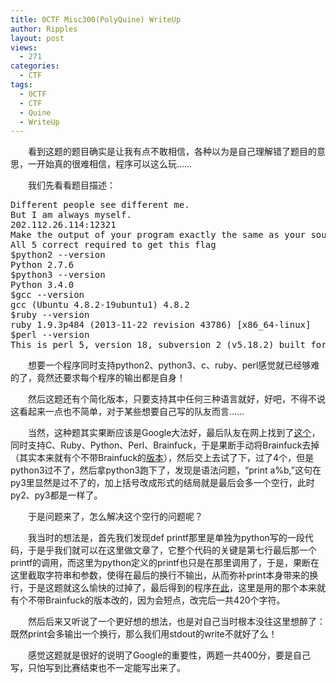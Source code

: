 ```yaml
---
title: 0CTF Misc300(PolyQuine) WriteUp
author: Ripples
layout: post
views:
  - 271
categories:
  - CTF
tags:
  - 0CTF
  - CTF
  - Quine
  - WriteUp
---
```

<p style="text-indent: 2em;">
  看到这题的题目确实是让我有点不敢相信，各种以为是自己理解错了题目的意思，一开始真的很难相信，程序可以这么玩……
</p>

<p style="text-indent: 2em;">
  <span style="text-indent: 2em;">我们先看看题目描述：</span>
</p>

<!--more-->

<pre class="brush:plain;toolbar:false">Different&nbsp;people&nbsp;see&nbsp;different&nbsp;me.
But&nbsp;I&nbsp;am&nbsp;always&nbsp;myself.
202.112.26.114:12321
Make&nbsp;the&nbsp;output&nbsp;of&nbsp;your&nbsp;program&nbsp;exactly&nbsp;the&nbsp;same&nbsp;as&nbsp;your&nbsp;source&nbsp;code.
All&nbsp;5&nbsp;correct&nbsp;required&nbsp;to&nbsp;get&nbsp;this&nbsp;flag
$python2&nbsp;--version
Python&nbsp;2.7.6
$python3&nbsp;--version
Python&nbsp;3.4.0
$gcc&nbsp;--version
gcc&nbsp;(Ubuntu&nbsp;4.8.2-19ubuntu1)&nbsp;4.8.2
$ruby&nbsp;--version
ruby&nbsp;1.9.3p484&nbsp;(2013-11-22&nbsp;revision&nbsp;43786)&nbsp;[x86_64-linux]
$perl&nbsp;--version
This&nbsp;is&nbsp;perl&nbsp;5,&nbsp;version&nbsp;18,&nbsp;subversion&nbsp;2&nbsp;(v5.18.2)&nbsp;built&nbsp;for&nbsp;x86_64-linux-gnu-thread-multi</pre>

<p style="text-indent: 2em;">
  想要一个程序同时支持python2、python3、c、ruby、perl感觉就已经够难的了，竟然还要求每个程序的输出都是自身！
</p>

<p style="text-indent: 2em;">
  然后这题还有个简化版本，只要支持其中任何三种语言就好，好吧，不得不说这看起来一点也不简单，对于某些想要自己写的队友而言……
</p>

<p style="text-indent: 2em;">
  当然，这种题其实果断应该是Google大法好，最后队友在网上找到了<a href="http://shinh.skr.jp/obf/poly_quine5.txt" target="_blank">这个</a>，同时支持C、Ruby、Python、Perl、Brainfuck，于是果断手动将Brainfuck去掉（其实本来就有个不带Brainfuck的<a href="http://shinh.skr.jp/obf/poly_quine.txt" target="_blank">版本</a>），然后交上去试了下，过了4个，但是python3过不了，然后拿python3跑下了，发现是语法问题，“<span style="text-indent: 32px;">print a%b,</span>”这句在py3里显然是过不了的，加上括号改成形式的结局就是最后会多一个空行，此时py2、py3都是一样了。
</p>

<p style="text-indent: 2em;">
  于是问题来了，怎么解决这个空行的问题呢？
</p>

<p style="text-indent: 2em;">
  我当时的想法是，首先我们发现def printf那里是单独为python写的一段代码，于是乎我们就可以在这里做文章了，它整个代码的关键是第七行最后那一个printf的调用，而这里为python定义的printf也只是在那里调用了，于是，果断在这里截取字符串和参数，使得在最后的换行不输出，从而弥补print本身带来的换行，于是这题就这么愉快的过掉了，最后得到的程序<a href="http://geekjayvic-wordpress.stor.sinaapp.com/uploads/2015/04/PolyQuine.txt" target="_blank">在此</a>，这里是用的那个<span style="text-indent: 32px;">本来就有个不带Brainfuck的版本改的，因为会短点，改完后一共420个字符</span>。
</p>

<p style="text-indent: 2em;">
  然后后来又听说了一个更好想的想法，也是对自己当时根本没往这里想醉了：既然print会多输出一个换行，那么我们用stdout的write不就好了么！
</p>

<p style="text-indent: 2em;">
  感觉这题就是很好的说明了Google的重要性，两题一共400分，要是自己写，只怕写到比赛结束也不一定能写出来了。
</p>
